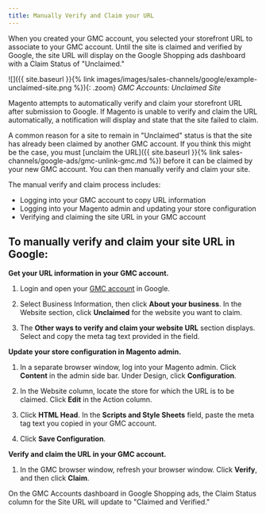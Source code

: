 ```yaml
---
title: Manually Verify and Claim your URL
---
```



When you created your GMC account, you selected your storefront URL to associate to your GMC account. Until the site is claimed and verified by Google, the site URL will display on the Google Shopping ads dashboard with a Claim Status of "Unclaimed."

![]({{ site.baseurl }}{% link images/images/sales-channels/google/example-unclaimed-site.png %}){: .zoom}
*GMC Accounts: Unclaimed Site*

Magento attempts to automatically verify and claim your storefront URL after submission to Google. If Magento is unable to verify and claim the URL automatically, a notification will display and state that the site failed to claim.

A common reason for a site to remain in "Unclaimed" status is that the site has already been claimed by another GMC account. If you think this might be the case, you must [unclaim the URL]({{ site.baseurl }}{% link sales-channels/google-ads/gmc-unlink-gmc.md %}) before it can be claimed by your new GMC account. You can then manually verify and claim your site.

The manual verify and claim process includes:
* Logging into your GMC account to copy URL information
* Logging into your Magento admin and updating your store configuration
* Verifying and claiming the site URL in your GMC account

## To manually verify and claim your site URL in Google:

**Get your URL information in your GMC account.**

1. Login and open your [GMC account][1] in Google.

1. Select Business Information, then click **About your business**. In the Website section, click **Unclaimed** for the website you want to claim.

1. The **Other ways to verify and claim your website URL** section displays. Select and copy the meta tag text provided in the field.

**Update your store configuration in Magento admin.**

1. In a separate browser window, log into your Magento admin. Click **Content** in the admin side bar. Under Design, click **Configuration**.

1. In the Website column, locate the store for which the URL is to be claimed. Click **Edit** in the Action column.

1. Click **HTML Head**. In the **Scripts and Style Sheets** field, paste the meta tag text you copied in your GMC account.

1. Click **Save Configuration**.

**Verify and claim the URL in your GMC account.**

1. In the GMC browser window, refresh your browser window. Click **Verify**, and then click **Claim**.

On the GMC Accounts dashboard in Google Shopping ads, the Claim Status column for the Site URL will update to "Claimed and Verified."

[1]: https://merchants.google.com/
